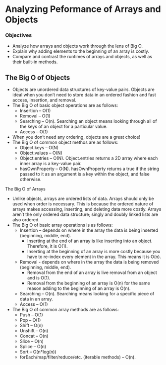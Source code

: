 # Analyzing Peformance of Arrays and Objects

### Objectives
- Analyze how arrays and objects work through the lens of Big O.
- Explain why adding elements to the beginning of an array is costly.
- Compare and contrast the runtimes of arrays and objects, as well as their built-in methods.


## The Big O of Objects
- Objects are unordered data structures of key-value pairs. Objects are ideal when you don’t need to store data in an ordered fashion and fast access, insertion, and removal.
- The Big O of basic object operations are as follows:
    - Insertion – O(1)
    - Removal – O(1)
    - Searching – O(n). Searching an object means looking through all of the keys of an object for a particular value.
    - Access – O(1)
- When you don’t need any ordering, objects are a great choice!
- The Big O of common object methos are as follows:
    - Object.keys – O(N)
    - Object.values – O(N)
    - Object.entries – O(N). Object.entries returns a 2D array where each inner array is a key-value pair.
    - hasOwnProperty – O(N). hasOwnProperty returns a true if the string passed to it as an argument is a key within the object, and false otherwise.

The Big O of Arrays
- Unlike objects, arrays are ordered lists of data. Arrays should only be used when order is necessary. This is because the ordered nature of arrays makes accessing, inserting, and deleting data more costly. Arrays aren’t the only ordered data structure; singly and doubly linked lists are also ordered.
- The Big O of basic array operations is as follows:
    - Insertion – depends on where in the array the data is being inserted (beginning, middle, end).
        - Inserting at the end of an array is like inserting into an object. Therefore, it is O(1).
        - Inserting at the beginning of an array is more costly because you have to re-index every element in the array. This means it is O(n).
    - Removal - depends on where in the array the data is being removed (beginning, middle, end).
        - Removal from the end of an array is live removal from an object and is O(1).
        - Removal from the beginning of an array is O(n) for the same reason adding to the beginning of an array is O(n).
    - Searching – O(n). Searching means looking for a specific piece of data in an array.
    - Access – O(1)
- The Big O of common array methods are as follows:
    - Push – O(1)
    - Pop – O(1)
    - Shift – O(n)
    - Unshift – O(n)
    - Concat – O(n)
    - Slice – O(n)
    - Splice – O(n)
    - Sort – O(n*log(n))
    - forEach/map/filter/reduce/etc. (iterable methods) – O(n).

